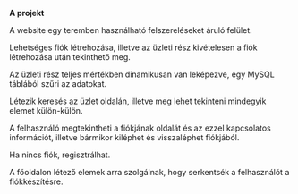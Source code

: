 <b>A projekt</b>

A website egy teremben használható felszereléseket áruló felület.

Lehetséges fiók létrehozása, illetve az üzleti rész kivételesen a fiók létrehozása után tekinthető meg.

Az üzleti rész teljes mértékben dinamikusan van leképezve, egy MySQL táblából szűri az adatokat.

Létezik keresés az üzlet oldalán, illetve meg lehet tekinteni mindegyik elemet külön-külön.

A felhasználó megtekintheti a fiókjának oldalát és az ezzel kapcsolatos információt, illetve bármikor kiléphet és visszaléphet fiókjából.

Ha nincs fiók, regisztrálhat.

A főoldalon létező elemek arra szolgálnak, hogy serkentsék a felhasználót a fiókkészítésre.
